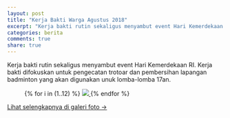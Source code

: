```yaml
---
layout: post
title: "Kerja Bakti Warga Agustus 2018"
excerpt: "Kerja bakti rutin sekaligus menyambut event Hari Kemerdekaan RI"
categories: berita
comments: true
share: true
---
```


Kerja bakti rutin sekaligus menyambut event Hari Kemerdekaan RI. Kerja bakti difokuskan untuk pengecatan trotoar dan pembersihan lapangan badminton yang akan digunakan unuk lomba-lomba 17an.

<figure class="third">
  {% for i in (1..12) %}
    <a class="image-popup" href="{{ site.url }}/images/2018-agustus/kerja-bakti/{{ i }}.jpg">
      <img src="{{ site.url }}/images/2018-agustus/kerja-bakti/thumb/{{ i }}.jpg">
    </a>
  {% endfor %}
</figure>

<a href="{{ site.url }}/galeri-foto/#2018-08">Lihat selengkapnya di galeri foto &rarr;</a>
